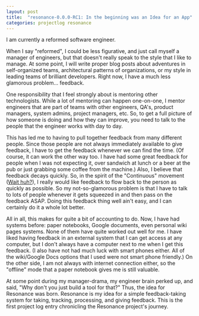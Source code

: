 ```yaml
---
layout: post
title:  "resonance-0.0.0-RC1: In the beginning was an Idea for an App"
categories: projectlog resonance
---
```


I am currently a reformed software engineer. 

When I say "reformed", I could be less figurative, and just call myself a manager of engineers, but that doesn't really speak to the style that I like to manage. At some point, I will write proper blog posts about adventures in self-organized teams, architectural patterns of organizations, or my style in leading teams of brilliant developers. Right now, I have a much less glamorous problem... feedback.

One responsibility that I feel strongly about is mentoring other technologists. While a lot of mentoring can happen one-on-one, I mentor engineers that are part of teams with other engineers, QA's, product managers, system admins, project managers, etc. So, to get a full picture of how someone is doing and how they can improve, you need to talk to the people that the engineer works with day to day. 

This has led me to having to pull together feedback from many different people. Since those people are not always immediately available to give feedback, I have to get the feedback whenever we can find the time. (Of course, it can work the other way too. I have had some great feedback for people when I was not expecting it, over sandwich at lunch or a beer at the pub or just grabbing some coffee from the machine.) Also, I believe that feedback decays quickly. So, in the spirit of the "Continuous" movement ([Wait huh?][continuous]), I really would like feedback to flow back to the person as quickly as possible. So my not-so-glamorous problem is that I have to talk to lots of people whenever it gets squeezed in and then pass on the feedback ASAP. Doing this feedback thing well ain't easy, and I can certainly do it a whole lot better. 

All in all, this makes for quite a bit of accounting to do. Now, I have had systems before: paper notebooks, Google documents, even personal wiki pages systems. None of them have quite worked out well for me. I have liked having feedback in an external system that I can get access at any computer, but I don't always have a computer next to me when I get this feedback. (I also have not had much luck with smart phones either. All of the wiki/Google Docs options that I used were not smart phone friendly.) On the other side, I am not always with internet connection either, so the "offline" mode that a paper notebook gives me is still valuable.

At some point during my manager-drama, my engineer brain perked up, and said, "Why don't you just build a tool for that?"  Thus, the idea for Resonance was born. Resonance is my idea for a simple feedback-taking system for taking, tracking, processing, and giving feedback. This is the first project log entry chronicling the Resonance project's journey.

[continuous]: http://blog.assembla.com/assemblablog/tabid/12618/bid/92411/Continuous-Delivery-vs-Continuous-Deployment-vs-Continuous-Integration-Wait-huh.aspx
